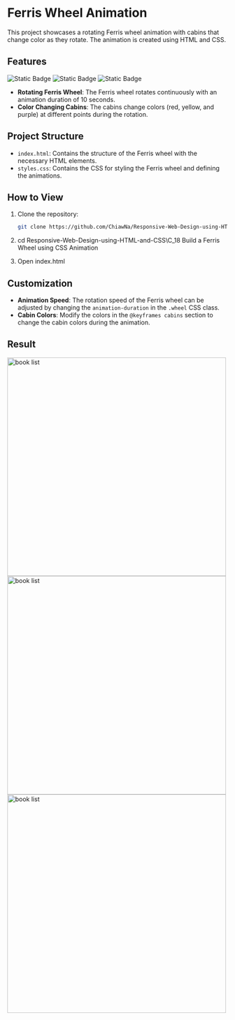 # Ferris Wheel Animation

This project showcases a rotating Ferris wheel animation with cabins that change color as they rotate. The animation is created using HTML and CSS.

## Features
![Static Badge](https://img.shields.io/badge/HTML5-%23E34F26?style=for-the-badge&logo=HTML5&logoColor=white)
![Static Badge](https://img.shields.io/badge/CSS3-1572B6?style=for-the-badge&logo=CSS3&logoColor=white)
![Static Badge](https://img.shields.io/badge/freecodecamp-0A0A23?style=for-the-badge&logo=freecodecamp&logoColor=white)
- **Rotating Ferris Wheel**: The Ferris wheel rotates continuously with an animation duration of 10 seconds.
- **Color Changing Cabins**: The cabins change colors (red, yellow, and purple) at different points during the rotation.

## Project Structure

- `index.html`: Contains the structure of the Ferris wheel with the necessary HTML elements.
- `styles.css`: Contains the CSS for styling the Ferris wheel and defining the animations.

## How to View

1. Clone the repository:
   ```bash
   git clone https://github.com/ChiawNa/Responsive-Web-Design-using-HTML-and-CSS.git

2. cd Responsive-Web-Design-using-HTML-and-CSS\C_18 Build a Ferris Wheel using CSS Animation
   
3. Open index.html

## Customization

- **Animation Speed**: The rotation speed of the Ferris wheel can be adjusted by changing the `animation-duration` in the `.wheel` CSS class.
- **Cabin Colors**: Modify the colors in the `@keyframes cabins` section to change the cabin colors during the animation.

## Result

<div align="left">
  <img src="https://github.com/user-attachments/assets/7c294d94-7009-4b54-9fde-307066396f2f" alt="book list" width="500" />
</div>

<div align="left">
  <img src="https://github.com/user-attachments/assets/e03568c4-c0ed-46b6-98af-2aff9b785713" alt="book list" width="500" />
</div>

<div align="left">
  <img src="https://github.com/user-attachments/assets/39176415-f9f4-41e1-8961-6424d408d174" alt="book list" width="500" />
</div>
